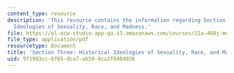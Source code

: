 ```yaml
---
content_type: resource
description: 'This resource contains the information regarding Section Three: Historical
  Ideologies of Sexuality, Race, and Madness.'
file: https://ol-ocw-studio-app-qa.s3.amazonaws.com/courses/21a-460j-medicine-religion-and-politics-in-africa-and-the-african-diaspora-spring-2005/9f1993cc6f65dca7ab590ca3f6404926_MIT21A_460JS05_3_01_5_460j.pdf
file_type: application/pdf
resourcetype: Document
title: 'Section Three: Historical Ideologies of Sexuality, Race, and Madness'
uid: 9f1993cc-6f65-dca7-ab59-0ca3f6404926
---
```


